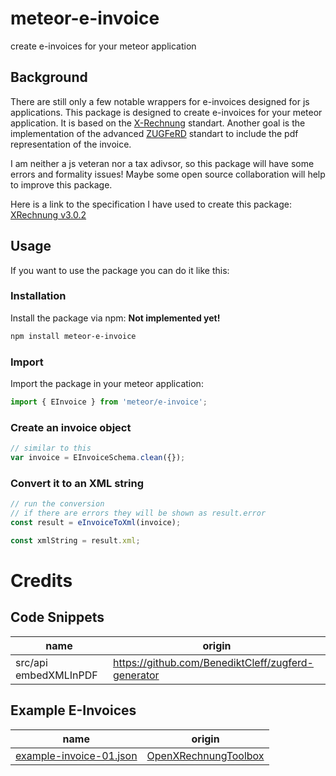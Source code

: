 # meteor-e-invoice
create e-invoices for your meteor application

## Background
There are still only a few notable wrappers for e-invoices designed for js applications. This package is designed to create e-invoices for your meteor application. It is based on the [X-Rechnung](https://xeinkauf.de/xrechnung/) standart. Another goal is the implementation of the advanced [ZUGFeRD](https://www.ferd-net.de/) standart to include the pdf representation of the invoice.

I am neither a js veteran nor a tax adivsor, so this package will have some errors and formality issues! Maybe some open source collaboration will help to improve this package.

Here is a link to the specification I have used to create this package:
[XRechnung v3.0.2](https://xeinkauf.de/app/uploads/2024/07/302-XRechnung-2024-06-20.pdf)

## Usage
If you want to use the package you can do it like this:
### Installation
Install the package via npm:
**Not implemented yet!**
```bash
npm install meteor-e-invoice
```

### Import
Import the package in your meteor application:
```javascript
import { EInvoice } from 'meteor/e-invoice';
```

### Create an invoice object
```javascript
// similar to this
var invoice = EInvoiceSchema.clean({});
```

### Convert it to an XML string
```javascript
// run the conversion
// if there are errors they will be shown as result.error
const result = eInvoiceToXml(invoice);

const xmlString = result.xml;
```

# Credits

## Code Snippets
|name|origin|
|---|---|
|src/api embedXMLInPDF |https://github.com/BenediktCleff/zugferd-generator|

## Example E-Invoices
|name|origin|
|---|---|
|[example-invoice-01.json](https://github.com/Nasenboi/meteor-e-invoice/blob/main/tests/test-objects/example-invoice.json)|[OpenXRechnungToolbox](https://github.com/jcthiele/OpenXRechnungToolbox/blob/master/exampleInvoices/XRechnung_v3.0.2/01.01a-INVOICE_ubl.xml)|